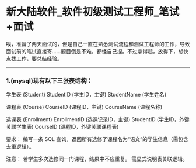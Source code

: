# 新大陆软件_软件初级测试工程师_笔试+面试
唉，准备了两天面试的，但是自己一直在熟悉测试流程和测试工程师的工作，导致面试前的笔试直接寄……题目倒是不难，都怪自己捏。不过拿得起，放得下，想快点找工作，要总结经验。

---

### 1.(mysql)现有以下三张表结构：

学生表 (Student)
StudentID (学生ID，主键)
StudentName (学生姓名)

课程表 (Course)
CourseID (课程ID，主键)
CourseName (课程名称)

选课表 (Enrollment)
EnrollmentID (选课记录ID，主键)
StudentID (学生ID，外键关联学生表)
CourseID (课程ID，外键关联课程表)

要求：
编写一条 SQL 查询，返回所有选修了课程名为“语文”的学生信息（需包含去重逻辑）。

注意：
若学生多次选修同一门课程，结果中不应重复。
需显式说明表关联逻辑。
